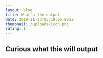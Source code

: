 ```yaml
---
layout: blog
title: What's the output
date: 2019-11-23T05:19:05.802Z
thumbnail: /uploads/icon.png
rating: 1
---
```

## Curious what this will output
